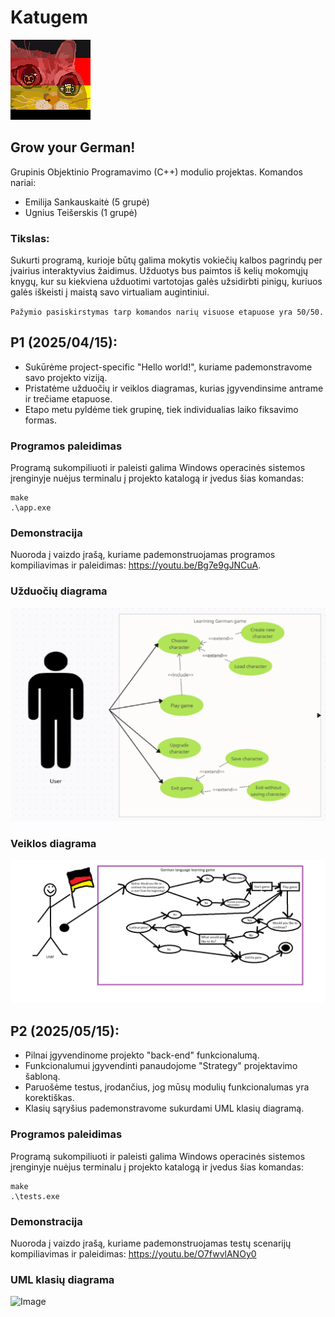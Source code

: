 # Katugem

![Image](docs/Logotipas.png)

## Grow your German!


Grupinis Objektinio Programavimo (C++) modulio projektas.
Komandos nariai:
- Emilija Sankauskaitė (5 grupė)
- Ugnius Teišerskis (1 grupė)

### Tikslas:
Sukurti programą, kurioje būtų galima mokytis vokiečių kalbos pagrindų per įvairius interaktyvius žaidimus. Užduotys bus paimtos iš kelių mokomųjų knygų, kur su kiekviena užduotimi vartotojas galės užsidirbti pinigų, kuriuos galės iškeisti į maistą savo virtualiam augintiniui.

`Pažymio pasiskirstymas tarp komandos narių visuose etapuose yra 50/50.`

## P1 (2025/04/15):

- Sukūrėme project-specific "Hello world!", kuriame pademonstravome savo projekto viziją.
- Pristatėme užduočių ir veiklos diagramas, kurias įgyvendinsime antrame ir trečiame etapuose.
- Etapo metu pyldėme tiek grupinę, tiek individualias laiko fiksavimo formas.

### Programos paleidimas
Programą sukompiliuoti ir paleisti galima Windows operacinės sistemos įrenginyje nuėjus terminalu į projekto katalogą ir įvedus šias komandas: 
```
make
.\app.exe
```

### Demonstracija
Nuoroda į vaizdo įrašą, kuriame pademonstruojamas programos kompiliavimas ir paleidimas: https://youtu.be/Bg7e9gJNCuA.

### Užduočių diagrama

![Image](docs/UžduočiųDiagrama.png)

### Veiklos diagrama

![Image](docs/VeiklosDiagrama.png)

## P2 (2025/05/15):

- Pilnai įgyvendinome projekto "back-end" funkcionalumą.
- Funkcionalumui įgyvendinti panaudojome "Strategy" projektavimo šabloną.
- Paruošėme testus, įrodančius, jog mūsų modulių funkcionalumas yra korektiškas.
- Klasių sąryšius pademonstravome sukurdami UML klasių diagramą.

### Programos paleidimas
Programą sukompiliuoti ir paleisti galima Windows operacinės sistemos įrenginyje nuėjus terminalu į projekto katalogą ir įvedus šias komandas: 
```
make
.\tests.exe
```

### Demonstracija
Nuoroda į vaizdo įrašą, kuriame pademonstruojamas testų scenarijų kompiliavimas ir paleidimas: https://youtu.be/O7fwvlANOy0

### UML klasių diagrama

![Image](docs/KlasiųDiagrama.png)



